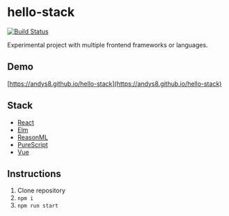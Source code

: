 # hello-stack
[![Build Status](https://travis-ci.org/andys8/hello-stack.svg?branch=master)](https://travis-ci.org/andys8/hello-stack)

Experimental project with multiple frontend frameworks or languages.

## Demo
[https://andys8.github.io/hello-stack](https://andys8.github.io/hello-stack)

## Stack

- [React](https://facebook.github.io/react)
- [Elm](http://elm-lang.org)
- [ReasonML](https://reasonml.github.io)
- [PureScript](http://www.purescript.org)
- [Vue](https://vuejs.org)

## Instructions

1. Clone repository
2. `npm i`
3. `npm run start`